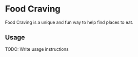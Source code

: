 # Food Craving
Food Craving is a unique and fun way to help find places to eat.
## Usage
TODO: Write usage instructions
